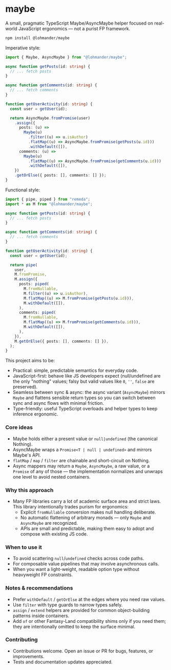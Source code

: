 # maybe

A small, pragmatic TypeScript Maybe/AsyncMaybe helper focused on real-world JavaScript ergonomics — not a purist FP framework.

```bash
npm install @lohmander/maybe
```

Imperative style:

```ts
import { Maybe, AsyncMaybe } from "@lohmander/maybe";

async function getPosts(id: string) {
  // ... fetch posts
}

async function getComments(id: string) {
  // ... fetch comments
}

function getUserActivity(id: string) {
  const user = getUser(id);

  return AsyncMaybe.fromPromise(user)
    .assign({
      posts: (u) =>
        Maybe(u)
          .filter((u) => u.isAuthor)
          .flatMap((u) => AsyncMaybe.fromPromise(getPosts(u.id)))
          .withDefault([]),
      comments: (u) =>
        Maybe(u)
          .flatMap((u) => AsyncMaybe.fromPromise(getComments(u.id)))
          .withDefault([]),
    })
    .getOrElse({ posts: [], comments: [] });
}
```

Functional style:

```ts
import { pipe, piped } from "remeda";
import * as M from "@lohmander/maybe";

async function getPosts(id: string) {
  // ... fetch posts
}

async function getComments(id: string) {
  // ... fetch comments
}

function getUserActivity(id: string) {
  const user = getUser(id);

  return pipe(
    user,
    M.fromPromise,
    M.assign({
      posts: piped(
        M.fromNullable,
        M.filter((u) => u.isAuthor),
        M.flatMap((u) => M.fromPromise(getPosts(u.id))),
        M.withDefault([]),
      ),
      comments: piped(
        M.fromNullable,
        M.flatMap((u) => M.fromPromise(getComments(u.id))),
        M.withDefault([]),
      ),
    }),
    M.getOrElse({ posts: [], comments: [] }),
  );
}
```

This project aims to be:

- Practical: simple, predictable semantics for everyday code.
- JavaScript-first: behave like JS developers expect (null/undefined are the only "nothing" values; falsy but valid values like `0`, `''`, `false` are preserved).
- Seamless between sync & async: the async variant (`AsyncMaybe`) mirrors `Maybe` and flattens sensible return types so you can switch between sync and async flows with minimal friction.
- Type-friendly: useful TypeScript overloads and helper types to keep inference ergonomic.

### Core ideas

- Maybe holds either a present value or `null|undefined` (the canonical Nothing).
- AsyncMaybe wraps a `Promise<T | null | undefined>` and mirrors Maybe's API.
- `flatMap` / `map` / `filter` are chainable and short-circuit on Nothing.
- Async mappers may return a `Maybe`, `AsyncMaybe`, a raw value, or a `Promise` of any of those — the implementation normalizes and unwraps one level to avoid nested containers.

### Why this approach

- Many FP libraries carry a lot of academic surface area and strict laws. This library intentionally trades purism for ergonomics:
  - Explicit `fromNullable` conversion makes null handling deliberate.
  - No automatic flattening of arbitrary monads — only `Maybe` and `AsyncMaybe` are recognized.
  - APIs are small and predictable, making them easy to adopt and compose with existing JS code.

### When to use it

- To avoid scattering `null`/`undefined` checks across code paths.
- For composable value pipelines that may involve asynchronous calls.
- When you want a light-weight, readable option type without heavyweight FP constraints.

### Notes & recommendations

- Prefer `withDefault` / `getOrElse` at the edges where you need raw values.
- Use `filter` with type guards to narrow types safely.
- `assign` / `extend` helpers are provided for common object-building patterns inside containers.
- Add `of` or other Fantasy-Land compatibility shims only if you need them; they are intentionally omitted to keep the surface minimal.

### Contributing

- Contributions welcome. Open an issue or PR for bugs, features, or improvements.
- Tests and documentation updates appreciated.
